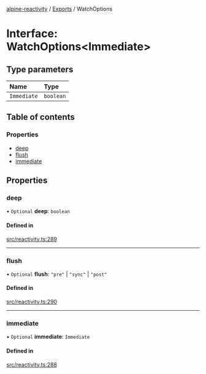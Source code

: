 [alpine-reactivity](../README.md) / [Exports](../modules.md) / WatchOptions

# Interface: WatchOptions\<Immediate\>

## Type parameters

| Name | Type |
| :------ | :------ |
| `Immediate` | `boolean` |

## Table of contents

### Properties

- [deep](WatchOptions.md#deep)
- [flush](WatchOptions.md#flush)
- [immediate](WatchOptions.md#immediate)

## Properties

### deep

• `Optional` **deep**: `boolean`

#### Defined in

[src/reactivity.ts:289](https://github.com/JuroOravec/alpinui/blob/776eba5cb45e54fd3c07a38074142c3263ba6194/packages/alpine-reactivity/src/reactivity.ts#L289)

___

### flush

• `Optional` **flush**: ``"pre"`` \| ``"sync"`` \| ``"post"``

#### Defined in

[src/reactivity.ts:290](https://github.com/JuroOravec/alpinui/blob/776eba5cb45e54fd3c07a38074142c3263ba6194/packages/alpine-reactivity/src/reactivity.ts#L290)

___

### immediate

• `Optional` **immediate**: `Immediate`

#### Defined in

[src/reactivity.ts:288](https://github.com/JuroOravec/alpinui/blob/776eba5cb45e54fd3c07a38074142c3263ba6194/packages/alpine-reactivity/src/reactivity.ts#L288)
